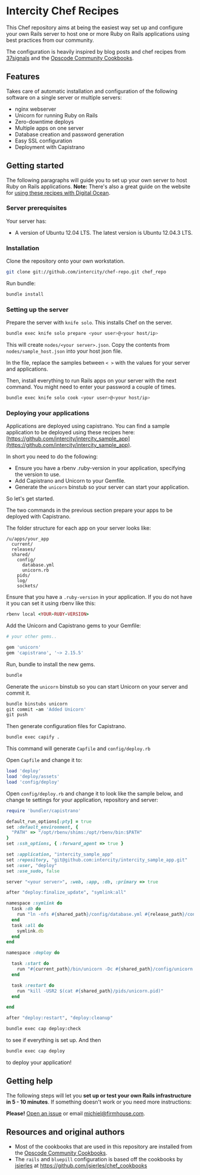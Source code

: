 Intercity Chef Recipes
======================

This Chef repository aims at being the easiest way set up and configure your own Rails server
to host one or more Ruby on Rails applications using best
practices from our community.

The configuration is heavily inspired by blog posts and chef recipes
from [37signals](http://37signals.com) and the
[Opscode Community Cookbooks](http://community.opscode.com).

## Features

Takes care of automatic installation and configuration of the following software
on a single server or multiple servers:

* nginx webserver
* Unicorn for running Ruby on Rails
* Zero-downtime deploys
* Multiple apps on one server
* Database creation and password generation
* Easy SSL configuration
* Deployment with Capistrano

## Getting started

The following paragraphs will guide you to set up your own server to host Ruby on Rails applications. **Note:** There's also a great guide on the website for [using these recipes with Digital Ocean](http://www.intercityup.com/guides/rails-chef-digitalocean).

### Server prerequisites

Your server has:

* A version of Ubuntu 12.04 LTS. The latest version is Ubuntu 12.04.3 LTS.

### Installation

Clone the repository onto your own workstation.

```sh
git clone git://github.com/intercity/chef-repo.git chef_repo
```

Run bundle:

```sh
bundle install
```

### Setting up the server

Prepare the server with `knife solo`. This installs Chef on the server.

```sh
bundle exec knife solo prepare <your user>@<your host/ip>
```

This will create `nodes/<your server>.json`. Copy the contents from `nodes/sample_host.json` into
your host json file.

In the file, replace the samples between `< >` with the values for your server and applications.

Then, install everything to run Rails apps on your server with the next command. You might need to enter your password a couple of times.

```sh
bundle exec knife solo cook <your user>@<your host/ip>
```

### Deploying your applications

Applications are deployed using capistrano. You can find a sample application to be deployed using these recipes here: [https://github.com/intercity/intercity_sample_app](https://github.com/intercity/intercity_sample_app).

In short you need to do the following:

- Ensure you have a rbenv .ruby-version in your application, specifying the version to use.
- Add Capistrano and Unicorn to your Gemfile.
- Generate the `unicorn` binstub so your server can start your application.

So let's get started.

The two commands in the previous section prepare your apps to be deployed with
Capistrano.

The folder structure for each app on your server looks like:

```
/u/apps/your_app
  current/
  releases/
  shared/
    config/
      database.yml
      unicorn.rb
    pids/
    log/
    sockets/
```

Ensure that you have a `.ruby-version` in your application. If you do not have it you
can set it using rbenv like this:

```ruby
rbenv local <YOUR-RUBY-VERSION>
```

Add the Unicorn and Capistrano gems to your Gemfile:

```ruby
# your other gems..

gem 'unicorn'
gem 'capistrano', '~> 2.15.5'
```

Run, bundle to install the new gems.

```ruby
bundle
```

Generate the `unicorn` binstub so you can start Unicorn on your server and commit it.

```ruby
bundle binstubs unicorn
git commit -am 'Added Unicorn'
git push
```

Then generate configuration files for Capistrano.

```sh
bundle exec capify .
```

This command will generate `Capfile` and `config/deploy.rb`

Open `Capfile` and change it to:

```ruby
load 'deploy'
load 'deploy/assets'
load 'config/deploy'
```

Open `config/deploy.rb` and change it to look like the sample below, and change te settings for your application, repository and server:

```ruby
require 'bundler/capistrano'

default_run_options[:pty] = true
set :default_environment, {
  "PATH" => "/opt/rbenv/shims:/opt/rbenv/bin:$PATH"
}
set :ssh_options, { :forward_agent => true }

set :application, "intercity_sample_app"
set :repository, "git@github.com:intercity/intercity_sample_app.git"
set :user, "deploy"
set :use_sudo, false

server "<your server>", :web, :app, :db, :primary => true

after "deploy:finalize_update", "symlink:all"

namespace :symlink do
  task :db do
    run "ln -nfs #{shared_path}/config/database.yml #{release_path}/config/database.yml"
  end
  task :all do
    symlink.db
  end
end

namespace :deploy do

  task :start do
    run "#{current_path}/bin/unicorn -Dc #{shared_path}/config/unicorn.rb -E #{rails_env} #{current_path}/config.ru"
  end

  task :restart do
    run "kill -USR2 $(cat #{shared_path}/pids/unicorn.pid)"
  end

end

after "deploy:restart", "deploy:cleanup"
```

```sh
bundle exec cap deploy:check
```

to see if everything is set up. And then

```sh
bundle exec cap deploy
```

to deploy your application!

## Getting help

The following steps will let you **set up or test your own Rails infrastructure
in 5 - 10 minutes**. If something doesn't work or you need more instructions:

**Please!** [Open an issue](https://github.com/firmhouse/locomotive-chef-repo/issues) or email [michiel@firmhouse.com](mailto:michiel@firmhouse.com).

## Resources and original authors

* Most of the cookbooks that are used in this repository are installed from the [Opscode Community Cookbooks](http://community.opscode.com).
* The `rails` and `bluepill` configuration is based off the cookbooks by [jsierles](https://github.com/jsierles) at https://github.com/jsierles/chef_cookbooks
